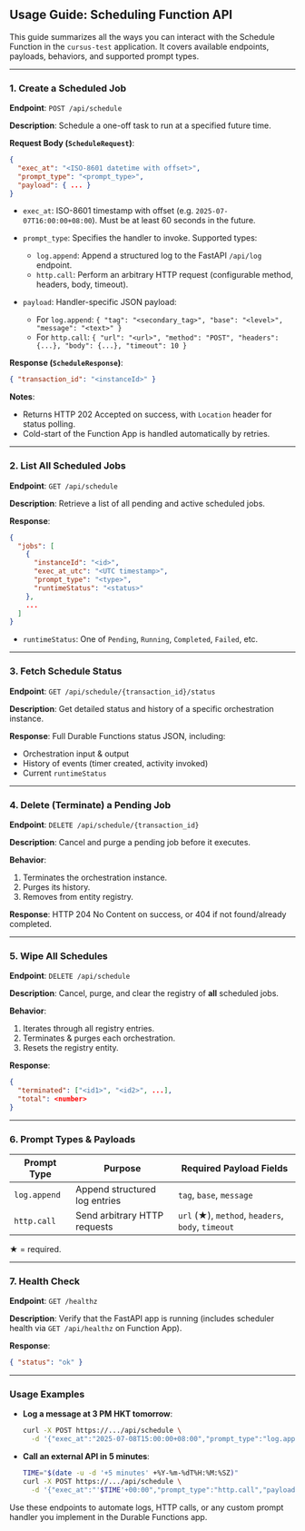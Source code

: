 ## Usage Guide: Scheduling Function API

This guide summarizes all the ways you can interact with the Schedule Function in the `cursus-test` application. It covers available endpoints, payloads, behaviors, and supported prompt types.

---

### 1. Create a Scheduled Job

**Endpoint**: `POST /api/schedule`

**Description**: Schedule a one-off task to run at a specified future time.

**Request Body (`ScheduleRequest`)**:

```json
{
  "exec_at": "<ISO-8601 datetime with offset>",
  "prompt_type": "<prompt_type>",
  "payload": { ... }
}
```

* `exec_at`: ISO-8601 timestamp with offset (e.g. `2025-07-07T16:00:00+08:00`). Must be at least 60 seconds in the future.
* `prompt_type`: Specifies the handler to invoke. Supported types:

  * `log.append`: Append a structured log to the FastAPI `/api/log` endpoint.
  * `http.call`: Perform an arbitrary HTTP request (configurable method, headers, body, timeout).
* `payload`: Handler-specific JSON payload:

  * For `log.append`: `{ "tag": "<secondary_tag>", "base": "<level>", "message": "<text>" }`
  * For `http.call`: `{ "url": "<url>", "method": "POST", "headers": {...}, "body": {...}, "timeout": 10 }`

**Response (`ScheduleResponse`)**:

```json
{ "transaction_id": "<instanceId>" }
```

**Notes**:

* Returns HTTP 202 Accepted on success, with `Location` header for status polling.
* Cold-start of the Function App is handled automatically by retries.

---

### 2. List All Scheduled Jobs

**Endpoint**: `GET /api/schedule`

**Description**: Retrieve a list of all pending and active scheduled jobs.

**Response**:

```json
{
  "jobs": [
    {
      "instanceId": "<id>",
      "exec_at_utc": "<UTC timestamp>",
      "prompt_type": "<type>",
      "runtimeStatus": "<status>"
    },
    ...
  ]
}
```

* `runtimeStatus`: One of `Pending`, `Running`, `Completed`, `Failed`, etc.

---

### 3. Fetch Schedule Status

**Endpoint**: `GET /api/schedule/{transaction_id}/status`

**Description**: Get detailed status and history of a specific orchestration instance.

**Response**: Full Durable Functions status JSON, including:

* Orchestration input & output
* History of events (timer created, activity invoked)
* Current `runtimeStatus`

---

### 4. Delete (Terminate) a Pending Job

**Endpoint**: `DELETE /api/schedule/{transaction_id}`

**Description**: Cancel and purge a pending job before it executes.

**Behavior**:

1. Terminates the orchestration instance.
2. Purges its history.
3. Removes from entity registry.

**Response**: HTTP 204 No Content on success, or 404 if not found/already completed.

---

### 5. Wipe All Schedules

**Endpoint**: `DELETE /api/schedule`

**Description**: Cancel, purge, and clear the registry of **all** scheduled jobs.

**Behavior**:

1. Iterates through all registry entries.
2. Terminates & purges each orchestration.
3. Resets the registry entity.

**Response**:

```json
{
  "terminated": ["<id1>", "<id2>", ...],
  "total": <number>
}
```

---

### 6. Prompt Types & Payloads

| Prompt Type  | Purpose                       | Required Payload Fields                           |
| ------------ | ----------------------------- | ------------------------------------------------- |
| `log.append` | Append structured log entries | `tag`, `base`, `message`                          |
| `http.call`  | Send arbitrary HTTP requests  | `url` (★), `method`, `headers`, `body`, `timeout` |

★ = required.

---

### 7. Health Check

**Endpoint**: `GET /healthz`

**Description**: Verify that the FastAPI app is running (includes scheduler health via `GET /api/healthz` on Function App).

**Response**:

```json
{ "status": "ok" }
```

---

### Usage Examples

* **Log a message at 3 PM HKT tomorrow**:

  ```bash
  curl -X POST https://.../api/schedule \
    -d '{"exec_at":"2025-07-08T15:00:00+08:00","prompt_type":"log.append","payload":{"tag":"daily","base":"info","message":"Daily run"}}'
  ```

* **Call an external API in 5 minutes**:

  ```bash
  TIME="$(date -u -d '+5 minutes' +%Y-%m-%dT%H:%M:%SZ)"
  curl -X POST https://.../api/schedule \
    -d '{"exec_at":"'$TIME'+00:00","prompt_type":"http.call","payload":{"url":"https://api.example.com/endpoint","method":"POST","headers":{},"body":{"key":"value"}}}'
  ```

Use these endpoints to automate logs, HTTP calls, or any custom prompt handler you implement in the Durable Functions app.
